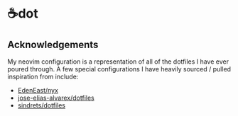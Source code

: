 # ☕️dot

## Acknowledgements

My neovim configuration is a representation of all of the dotfiles I have ever poured through. A few special
configurations I have heavily sourced / pulled inspiration from include:

- [EdenEast/nyx](https://github.com/EdenEast/nyx/tree/main/config/.config/nvim)
- [jose-elias-alvarex/dotfiles](https://github.com/jose-elias-alvarez/dotfiles/tree/main/config/nvim)
- [sindrets/dotfiles](https://github.com/sindrets/dotfiles/tree/master/.config/nvim)
